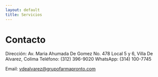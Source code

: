 ```yaml
---
layout: default
title: Servicios
---
```


<div class="home">

Contacto
========

Dirección:  Av. Maria Ahumada De Gomez No. 478 Local 5 y 6, Villa De Alvarez, Colima 
Teléfono:  (312) 396-9020
WhatsApp:  (314) 100-7745

Email:  vdealvarez@grupofarmapronto.com

</div>
